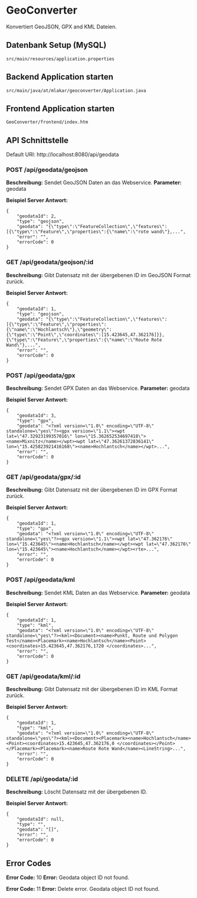 # GeoConverter

Konvertiert GeoJSON, GPX and KML Dateien.


## Datenbank Setup (MySQL)

	src/main/resources/application.properties

## Backend Application starten

	src/main/java/at/mlakar/geoconverter/Application.java

## Frontend Application starten

	GeoConverter/frontend/index.htm

## API Schnittstelle

Default URI: http://localhost:8080/api/geodata

### POST /api/geodata/geojson

**Beschreibung:** Sendet GeoJSON Daten an das Webservice.
**Parameter:** geodata

**Beispiel Server Antwort:**	

	{
	    "geodataId": 2,
	    "type": "geojson",
	    "geodata": "{\"type\":\"FeatureCollection\",\"features\":[{\"type\":\"Feature\",\"properties\":{\"name\":\"rote wand\"},...",
	    "error": "",
	    "errorCode": 0
	}

### GET /api/geodata/geojson/:id

**Beschreibung:** Gibt Datensatz mit der übergebenen ID im GeoJSON Format zurück.

**Beispiel Server Antwort:**	

	{
	    "geodataId": 1,
	    "type": "geojson",
	    "geodata": "{\"type\":\"FeatureCollection\",\"features\":[{\"type\":\"Feature\",\"properties\":{\"name\":\"Hochlantsch\"},\"geometry\":{\"type\":\"Point\",\"coordinates\":[15.423645,47.362176]}},{\"type\":\"Feature\",\"properties\":{\"name\":\"Route Rote Wand\"},...",
	    "error": "",
	    "errorCode": 0
	}

### POST /api/geodata/gpx

**Beschreibung:** Sendet GPX Daten an das Webservice.
**Parameter:** geodata

**Beispiel Server Antwort:**	

	{
	    "geodataId": 3,
	    "type": "gpx",
	    "geodata": "<?xml version=\"1.0\" encoding=\"UTF-8\" standalone=\"yes\"?><gpx version=\"1.1\"><wpt lat=\"47.32923199357016\" lon=\"15.362652534697418\"><name>Mixnitz</name></wpt><wpt lat=\"47.36261372836141\" lon=\"15.425823921416168\"><name>Hochlantsch</name></wpt>...",
	    "error": "",
	    "errorCode": 0
	}

### GET /api/geodata/gpx/:id

**Beschreibung:** Gibt Datensatz mit der übergebenen ID im GPX Format zurück.

**Beispiel Server Antwort:**	
	
	{
	    "geodataId": 1,
	    "type": "gpx",
	    "geodata": "<?xml version=\"1.0\" encoding=\"UTF-8\" standalone=\"yes\"?><gpx version=\"1.1\"><wpt lat=\"47.362176\" lon=\"15.423645\"><name>Hochlantsch</name></wpt><wpt lat=\"47.362176\" lon=\"15.423645\"><name>Hochlantsch</name></wpt><rte>...",
	    "error": "",
	    "errorCode": 0
	}


### POST /api/geodata/kml

**Beschreibung:** Sendet KML Daten an das Webservice.
**Parameter:** geodata

**Beispiel Server Antwort:**	

	{
	    "geodataId": 1,
	    "type": "kml",
	    "geodata": "<?xml version=\"1.0\" encoding=\"UTF-8\" standalone=\"yes\"?><kml><Document><name>Punkt, Route und Polygon Test</name><Placemark><name>Hochlantsch</name><Point><coordinates>15.423645,47.362176,1720 </coordinates>...",
	    "error": "",
	    "errorCode": 0
	}

### GET /api/geodata/kml/:id

**Beschreibung:** Gibt Datensatz mit der übergebenen ID im KML Format zurück.

**Beispiel Server Antwort:**	

	{
	    "geodataId": 1,
	    "type": "kml",
	    "geodata": "<?xml version=\"1.0\" encoding=\"UTF-8\" standalone=\"yes\"?><kml><Document><Placemark><name>Hochlantsch</name><Point><coordinates>15.423645,47.362176,0 </coordinates></Point></Placemark><Placemark><name>Route Rote Wand</name><LineString>...",
	    "error": "",
	    "errorCode": 0
	}

### DELETE /api/geodata/:id

**Beschreibung:** Löscht Datensatz mit der übergebenen ID.

**Beispiel Server Antwort:**	

	{
	    "geodataId": null,
	    "type": "",
	    "geodata": "[]",
	    "error": "",
	    "errorCode": 0
	}


## Error Codes

**Error Code:** 10
**Error:** Geodata object ID not found.

**Error Code:** 11
**Error:** Delete error. Geodata object ID not found.




